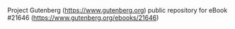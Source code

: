 Project Gutenberg (https://www.gutenberg.org) public repository for eBook #21646 (https://www.gutenberg.org/ebooks/21646)

